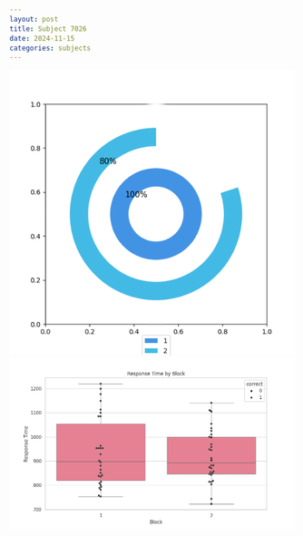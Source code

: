 ```yaml
---
layout: post
title: Subject 7026
date: 2024-11-15
categories: subjects
---
```


![](data/7026/run-3/7026__acc_test.png)
![](data/7026/run-3/7026_rt.png)
